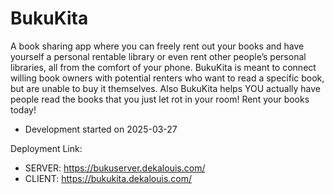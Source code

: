 # BukuKita

A book sharing app where you can freely rent out your books and have yourself a personal rentable library or even rent other people’s personal libraries, all from the comfort of your phone. BukuKita is meant to connect willing book owners with potential renters who want to read a specific book, but are unable to buy it themselves. Also BukuKita helps YOU actually have people read the books that you just let rot in your room! Rent your books today!

- Development started on 2025-03-27

Deployment Link:

- SERVER: https://bukuserver.dekalouis.com/
- CLIENT: https://bukukita.dekalouis.com/
